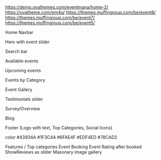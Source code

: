 https://demo.ovathemes.com/eventmana/home-2/
https://ovatheme.com/em4u/
https://themes.muffingroup.com/be/event8/
https://themes.muffingroup.com/be/event7/
https://themes.muffingroup.com/be/event5/

Home
Navbar

Hero with event slider

Search bar

Available events

Upcoming events

Events by Category

Event Gallery

Testimonials slider

Survey/Overview

Blog

Footer (Logo with text, Top Categories, Social Icons)

color #43934A #1F3C4A #6FAE4F #EDF4ED #78CAD2

Features / Top categories
Event Booking
Event Rating after booked
ShowReviews as slider
Masonary image gallery
